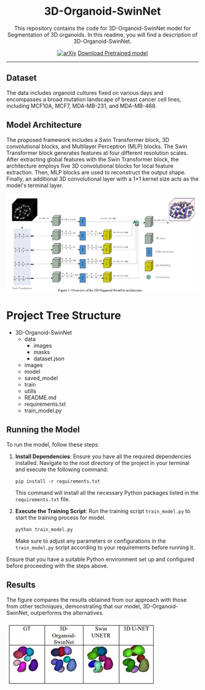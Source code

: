 <div align="center">

  <h1>3D-Organoid-SwinNet</h1>
  <p>This repository contains the code for 3D-Organoid-SwinNet model for Segmentation of 3D organoids. In this readme, you will find a description of 3D-Organoid-SwinNet.</p>

</div>

<div align="center">
  
  <a href="https://">![arXiv](https://img.shields.io/badge/arXiv-1234.56789-b31b1b.svg)</a>
  [Download Pretrained model](https://www.dropbox.com/scl/fi/sbewadh8971ez76eu79p4/best_metric_model.pth?rlkey=so4dxnf3qbnt3fuywlqzw6yej&st=d2fhvrre&dl=1)


</div>

<hr />

## Dataset

The data includes organoid cultures fixed on various days and encompasses a broad mutation landscape of breast cancer cell lines, including MCF10A, MCF7, MDA-MB-231, and MDA-MB-468.

## Model Architecture

The proposed framework includes a Swin Transformer block, 3D convolutional blocks, and Multilayer Perceptron (MLP) blocks. The Swin Transformer block generates features at four different resolution scales. After extracting global features with the Swin Transformer block, the architecture employs five 3D convolutional blocks for local feature extraction. Then, MLP blocks are used to reconstruct the output shape. Finally, an additional 3D convolutional layer with a 1×1 kernel size acts as the model's terminal layer.

![Architecture](https://github.com/sohaibcs1/3D-Organoid-SwinNet/blob/main/images/architecture.JPG)

# Project Tree Structure

- 3D-Organoid-SwinNet  
  - data 
    - images
    - masks
    - dataset.json 
  - images
  - model
  - saved_model
  - train
  - utills
  - README.md
  - requirements.txt
  - train_model.py

## Running the Model
To run the model, follow these steps:

1. **Install Dependencies**: Ensure you have all the required dependencies installed. Navigate to the root directory of the project in your terminal and execute the following command:

    ```
    pip install -r requirements.txt
    ```

    This command will install all the necessary Python packages listed in the `requirements.txt` file.


2. **Execute the Training Script**: Run the training script `train_model.py` to start the training process for model.

    ```
    python train_model.py
    ```

    Make sure to adjust any parameters or configurations in the `train_model.py` script according to your requirements before running it.

Ensure that you have a suitable Python environment set up and configured before proceeding with the steps above.

## Results
The figure compares the results obtained from our approach with those from other techniques, demonstrating that our model, 3D-Organoid-SwinNet, outperforms the alternatives.

![Result](https://github.com/sohaibcs1/3D-Organoid-SwinNet/blob/main/images/results.JPG)
